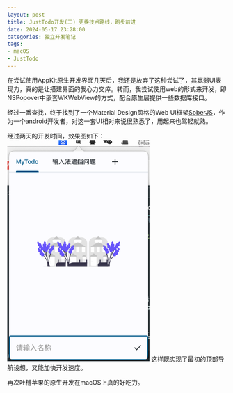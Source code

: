 ```yaml
---
layout: post
title: JustTodo开发(三) 更换技术路线，跑步前进
date: 2024-05-17 23:28:00
categories: 独立开发笔记
tags:
- macOS
- JustTodo
---
```


在尝试使用AppKit原生开发界面几天后，我还是放弃了这种尝试了，其羸弱UI表现力，真的是让搭建界面的我心力交瘁。转而，我尝试使用web的形式来开发，即NSPopover中嵌套WKWebView的方式，配合原生层提供一些数据库接口。

经过一番查找，终于找到了一个Material Design风格的Web UI框架[SoberJS](https://soberjs.com/)，作为一个android开发者，对这一套UI相对来说很熟悉了，用起来也驾轻就熟。

经过两天的开发时间，效果图如下：
![](/assets/images/sober_my_todo.png)
这样既实现了最初的顶部导航设想，又能加快开发速度。

再次吐槽苹果的原生开发在macOS上真的好吃力。